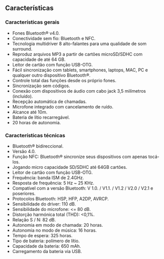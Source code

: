 ## Características


### Características gerais

- Fones Bluetooth® v4.0.
- Conectividade sem fio: Bluetooth e NFC.
- Tecnologia multidriver 8 alto-falantes para uma qualidade de som surround.
- Reproduz arquivos MP3 a partir de cartões microSD/SDHC com capacidade de até 64 GB.
- Leitor de cartão com função USB-OTG.
- Fácil sincronização com tablets, smartphones, laptops, MAC, PC e qualquer outro dispositivo Bluetooth®.
- Controle total das funções desde os próprio fones.
- Sincronização sem códigos.
- Conexão com dispositivos de áudio com cabo jack 3,5 milímetros (incluído).
- Recepção automática de chamadas.
- Microfone integrado com cancelamento de ruído.
- Alcance até 10m.
- Bateria de lítio recarregável.
- 20 horas de autonomia.


### Características técnicas

- Bluetooth® bidireccional.
- Versão 4.0.
- Função NFC: Bluetooth® sincronize seus dispositivos com apenas tocá-los.
- Jogando micro capacidade SD/SDHC até 64GB cartões.
- Leitor de cartão com função USB-OTG.
- Frequência: banda ISM de 2.4GHz.
- Resposta de frequência: 5 Hz ~ 25 KHz.
- Compatível com a versão Bluetooth: V 1.0. / V1.1. / V1.2 / V2.0 / V2.1 e poseriores.
- Protocolos Bluetooth: HSP, HFP, A2DP, AVRCP.
- Sensibilidade do driver: 110 dB.
- Sensibilidade do microfone: <= 80 dB.
- Distorção harmónica total (THD): <0,1%.
- Relação S / N: 82 dB.
- Autonomia em modo de chamada: 20 horas.
- Autonomia no modo de música: 16 horas.
- Tempo de espera: 325 horas.
- Tipo de bateria: polímero de lítio.
- Capacidade da bateria: 650 mAh.
- Carregamento da bateria via USB.
